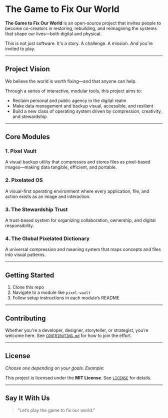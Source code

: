 # The Game to Fix Our World

**The Game to Fix Our World** is an open-source project that invites people to become co-creators in restoring, rebuilding, and reimagining the systems that shape our lives—both digital and physical.

This is not just software. It's a story. A challenge. A mission. And you're invited to play.

---

## Project Vision

We believe the world is worth fixing—and that anyone can help.

Through a series of interactive, modular tools, this project aims to:
- Reclaim personal and public agency in the digital realm
- Make data management and backup visual, accessible, and resilient
- Build a new class of operating system driven by compression, creativity, and stewardship

---

## Core Modules

### 1. **Pixel Vault**
A visual backup utility that compresses and stores files as pixel-based images—making data tangible, efficient, and portable.

### 2. **Pixelated OS**
A visual-first operating environment where every application, file, and action exists as an image and interaction.

### 3. **The Stewardship Trust**
A trust-based system for organizing collaboration, ownership, and digital responsibility.

### 4. **The Global Pixelated Dictionary**
A universal compression and meaning system that maps concepts and files into visual patterns.

---

## Getting Started

1. Clone this repo
2. Navigate to a module like `pixel-vault`
3. Follow setup instructions in each module’s README

---

## Contributing

Whether you're a developer, designer, storyteller, or strategist, you’re welcome here. See [`CONTRIBUTING.md`](./CONTRIBUTING.md) for how to join the effort.

---

## License

*Choose one depending on your goals. Example:*

This project is licensed under the **MIT License**. See [`LICENSE`](./LICENSE) for details.

---

## Say It With Us

> “Let’s play the game to fix our world.”
